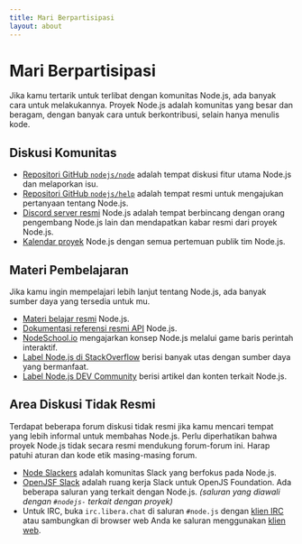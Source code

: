 ```yaml
---
title: Mari Berpartisipasi
layout: about
---
```


# Mari Berpartisipasi

Jika kamu tertarik untuk terlibat dengan komunitas Node.js, ada banyak cara untuk melakukannya. Proyek Node.js adalah komunitas yang besar dan beragam, dengan banyak cara untuk berkontribusi, selain hanya menulis kode.

## Diskusi Komunitas

- [Repositori GitHub `nodejs/node`](https://github.com/nodejs/node/issues) adalah tempat diskusi fitur utama Node.js dan melaporkan isu.
- [Repositori GitHub `nodejs/help`](https://github.com/nodejs/help/issues) adalah tempat resmi untuk mengajukan pertanyaan tentang Node.js.
- [Discord server resmi](/discord) Node.js adalah tempat berbincang dengan orang pengembang Node.js lain dan mendapatkan kabar resmi dari proyek Node.js.
- [Kalendar proyek](https://nodejs.org/calendar) Node.js dengan semua pertemuan publik tim Node.js.

## Materi Pembelajaran

Jika kamu ingin mempelajari lebih lanjut tentang Node.js, ada banyak sumber daya yang tersedia untuk mu.

- [Materi belajar resmi](https://nodejs.org/en/learn/) Node.js.
- [Dokumentasi referensi resmi API](https://nodejs.org/api/) Node.js.
- [NodeSchool.io](https://nodeschool.io/) mengajarkan konsep Node.js melalui game baris perintah interaktif.
- [Label Node.js di StackOverflow](https://stackoverflow.com/questions/tagged/node.js) berisi banyak utas dengan sumber daya yang bermanfaat.
- [Label Node.js DEV Community](https://dev.to/t/node) berisi artikel dan konten terkait Node.js.

## Area Diskusi Tidak Resmi

Terdapat beberapa forum diskusi tidak resmi jika kamu mencari tempat yang lebih informal untuk membahas Node.js.
Perlu diperhatikan bahwa proyek Node.js tidak secara resmi mendukung forum-forum ini. Harap patuhi aturan dan kode etik masing-masing forum.

- [Node Slackers](https://www.nodeslackers.com/) adalah komunitas Slack yang berfokus pada Node.js.
- [OpenJSF Slack](https://slack-invite.openjsf.org/) adalah ruang kerja Slack untuk OpenJS Foundation. Ada beberapa saluran yang terkait dengan Node.js. _(saluran yang diawali dengan `#nodejs-` terkait dengan proyek)_
- Untuk IRC, buka `irc.libera.chat` di saluran `#node.js` dengan [klien IRC](https://en.wikipedia.org/wiki/Comparison_of_Internet_Relay_Chat_clients) atau sambungkan di browser web Anda ke saluran menggunakan [klien web](https://kiwiirc.com/nextclient/).
